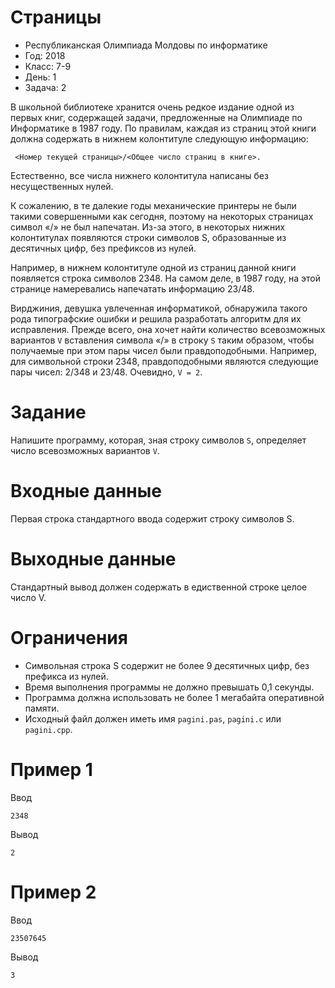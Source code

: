 # Страницы
* Республиканская Олимпиада Молдовы по информатике
* Год: 2018
* Класс: 7-9
* День: 1
* Задача: 2

В школьной библиотеке хранится очень редкое издание одной из первых книг,
содержащей задачи, предложенные на Олимпиаде по Информатике в 1987 году. По
правилам, каждая из страниц этой книги должна содержать в нижнем колонтитуле
следующую информацию:
  
` <Номер текущей страницы>/<Общее число страниц в книге>.`

Естественно, все числа нижнего колонтитула написаны без несущественных нулей.

К сожалению, в те далекие годы механические принтеры не были такими
совершенными как сегодня, поэтому на некоторых страницах символ «/» не был напечатан.
Из-за этого, в некоторых нижних колонтитулах появляются строки символов S,
образованные из десятичных цифр, без префиксов из нулей.

Например, в нижнем колонтитуле одной из страниц данной книги появляется строка
символов 2348. На самом деле, в 1987 году, на этой странице намеревались напечатать
информацию 23/48.

Вирджиния, девушка увлеченная информатикой, обнаружила такого рода типографские
ошибки и решила разработать алгоритм для их исправления. Прежде всего, она хочет найти
количество всевозможных вариантов `V` вставления символа «/» в строку `S` таким образом,
чтобы получаемые при этом пары чисел были правдоподобными.
Например, для символьной строки 2348, правдоподобными являются следующие пары
чисел: 2/348 и 23/48. Очевидно, `V = 2`.

# Задание 
Напишите программу, которая, зная строку символов `S`, определяет число
всевозможных вариантов `V`.

# Входные данные 
Первая строка стандартного ввода содержит строку символов S.

# Выходные данные 
Стандартный вывод должен содержать в едиственной строке целое
число V.

# Ограничения 
* Символьная строка S содержит не более 9 десятичных цифр, без префикса из нулей. 
* Время выполнения программы не должно превышать 0,1 секунды.
* Программа должна использовать не более 1 мегабайта оперативной памяти. 
* Исходный файл должен иметь имя `pagini.pas`, `pagini.c` или `pagini.cpp`.

# Пример 1
Ввод 
```
2348
```

Вывод
```
2
```

# Пример 2
Ввод 
```
23507645
```

Вывод
```
3
```

